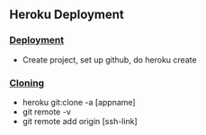 ## Heroku Deployment
### [Deployment](https://devcenter.heroku.com/articles/git)
* Create project, set up github, do heroku create


### [Cloning](https://devcenter.heroku.com/articles/git-clone-heroku-app)
* heroku git:clone -a [appname]
* git remote -v
* git remote add origin [ssh-link]